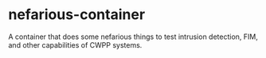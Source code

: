 # nefarious-container

A container that does some nefarious things to test intrusion detection, FIM, and other capabilities of CWPP systems.
